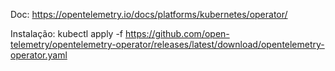 Doc: https://opentelemetry.io/docs/platforms/kubernetes/operator/

Instalação: kubectl apply -f https://github.com/open-telemetry/opentelemetry-operator/releases/latest/download/opentelemetry-operator.yaml
